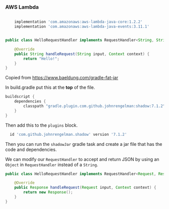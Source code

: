 ### AWS Lambda

``` groovy 

    implementation 'com.amazonaws:aws-lambda-java-core:1.2.2'
    implementation 'com.amazonaws:aws-lambda-java-events:3.11.1'

```

``` java 

public class HelloRequestHandler implements RequestHandler<String, String> {

    @Override
    public String handleRequest(String input, Context context) {
        return "Hello!";
    }
}

```

Copied from https://www.baeldung.com/gradle-fat-jar

In build.gradle put this at the **top** of the file.

``` groovy
buildscript {
    dependencies {
        classpath "gradle.plugin.com.github.johnrengelman:shadow:7.1.2"
    }
}
```

Then add this to the `plugins` block.

``` groovy
  id 'com.github.johnrengelman.shadow' version '7.1.2'
```

Then you can run the `shadowJar` gradle task and create a jar file that has the code and dependencies.

We can modify our `RequestHandler` to accept and return JSON by using an `Object` in `RequestHandler` instead of a
`String`.

``` java 
public class HelloRequestHandler implements RequestHandler<Request, Response> {

    @Override
    public Response handleRequest(Request input, Context context) {
        return new Response();
    }
}
```